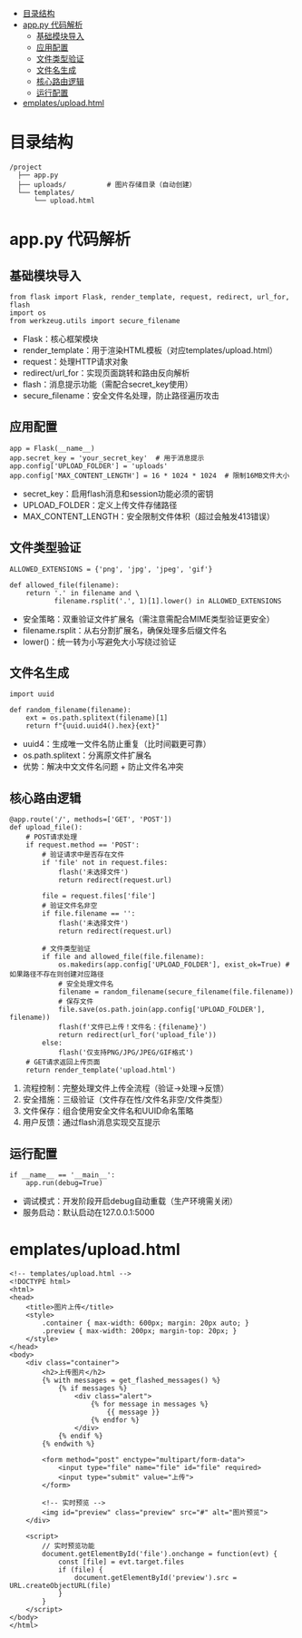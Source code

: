 - [目录结构](#目录结构)
- [app.py 代码解析](#apppy-代码解析)
  - [基础模块导入](#基础模块导入)
  - [应用配置](#应用配置)
  - [文件类型验证](#文件类型验证)
  - [文件名生成](#文件名生成)
  - [核心路由逻辑](#核心路由逻辑)
  - [运行配置](#运行配置)
- [emplates/upload.html](#emplatesuploadhtml)



# 目录结构

```
/project
  ├── app.py
  ├── uploads/          # 图片存储目录（自动创建）
  └── templates/
      └── upload.html
```


# app.py 代码解析

## 基础模块导入

```
from flask import Flask, render_template, request, redirect, url_for, flash
import os
from werkzeug.utils import secure_filename
```

- ​Flask：核心框架模块
- ​render_template：用于渲染HTML模板（对应templates/upload.html）
- ​request：处理HTTP请求对象
- ​redirect/url_for：实现页面跳转和路由反向解析
- ​flash：消息提示功能（需配合secret_key使用）
- ​secure_filename：安全文件名处理，防止路径遍历攻击

## 应用配置

```
app = Flask(__name__)
app.secret_key = 'your_secret_key'  # 用于消息提示
app.config['UPLOAD_FOLDER'] = 'uploads'
app.config['MAX_CONTENT_LENGTH'] = 16 * 1024 * 1024  # 限制16MB文件大小
```

- ​secret_key：启用flash消息和session功能必须的密钥
- ​UPLOAD_FOLDER：定义上传文件存储路径
- ​MAX_CONTENT_LENGTH：安全限制文件体积（超过会触发413错误）


## 文件类型验证

```
ALLOWED_EXTENSIONS = {'png', 'jpg', 'jpeg', 'gif'}

def allowed_file(filename):
    return '.' in filename and \
           filename.rsplit('.', 1)[1].lower() in ALLOWED_EXTENSIONS
```

- 安全策略：双重验证文件扩展名（需注意需配合MIME类型验证更安全）
- ​filename.rsplit：从右分割扩展名，确保处理多后缀文件名
- ​lower()：统一转为小写避免大小写绕过验证

## 文件名生成

```
import uuid

def random_filename(filename):
    ext = os.path.splitext(filename)[1]
    return f"{uuid.uuid4().hex}{ext}"
```

- uuid4：生成唯一文件名防止重复（比时间戳更可靠）
- ​os.path.splitext：分离原文件扩展名
- ​优势：解决中文文件名问题 + 防止文件名冲突


## 核心路由逻辑

```
@app.route('/', methods=['GET', 'POST'])
def upload_file():
    # POST请求处理
    if request.method == 'POST':
        # 验证请求中是否存在文件
        if 'file' not in request.files:
            flash('未选择文件')
            return redirect(request.url)
        
        file = request.files['file']
        # 验证文件名非空
        if file.filename == '':
            flash('未选择文件')
            return redirect(request.url)
        
        # 文件类型验证
        if file and allowed_file(file.filename):
            os.makedirs(app.config['UPLOAD_FOLDER'], exist_ok=True) # 如果路径不存在则创建对应路径
            # 安全处理文件名
            filename = random_filename(secure_filename(file.filename))
            # 保存文件
            file.save(os.path.join(app.config['UPLOAD_FOLDER'], filename))
            flash(f'文件已上传！文件名：{filename}')
            return redirect(url_for('upload_file'))
        else:
            flash('仅支持PNG/JPG/JPEG/GIF格式')
    # GET请求返回上传页面
    return render_template('upload.html')
```

1. 流程控制：完整处理文件上传全流程（验证->处理->反馈）
2. ​安全措施：三级验证（文件存在性/文件名非空/文件类型）
3. ​文件保存：组合使用安全文件名和UUID命名策略
4. ​用户反馈：通过flash消息实现交互提示


## 运行配置

```
if __name__ == '__main__':
    app.run(debug=True)
```

- 调试模式：开发阶段开启debug自动重载（生产环境需关闭）
- ​服务启动：默认启动在127.0.0.1:5000

# emplates/upload.html

```
<!-- templates/upload.html -->
<!DOCTYPE html>
<html>
<head>
    <title>图片上传</title>
    <style>
        .container { max-width: 600px; margin: 20px auto; }
        .preview { max-width: 200px; margin-top: 20px; }
    </style>
</head>
<body>
    <div class="container">
        <h2>上传图片</h2>
        {% with messages = get_flashed_messages() %}
            {% if messages %}
                <div class="alert">
                    {% for message in messages %}
                        {{ message }}
                    {% endfor %}
                </div>
            {% endif %}
        {% endwith %}

        <form method="post" enctype="multipart/form-data">
            <input type="file" name="file" id="file" required>
            <input type="submit" value="上传">
        </form>

        <!-- 实时预览 -->
        <img id="preview" class="preview" src="#" alt="图片预览">
    </div>

    <script>
        // 实时预览功能
        document.getElementById('file').onchange = function(evt) {
            const [file] = evt.target.files
            if (file) {
                document.getElementById('preview').src = URL.createObjectURL(file)
            }
        }
    </script>
</body>
</html>
```